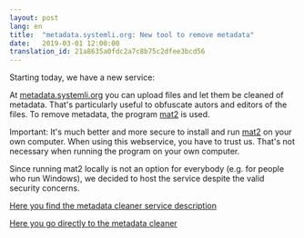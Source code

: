```yaml
---
layout: post
lang: en
title:  "metadata.systemli.org: New tool to remove metadata"
date:   2019-03-01 12:00:00
translation_id: 21a8635a0fdc2a7c8b75c2dfee3bcd56
---
```


<p>Starting today, we have a new service:</p>

<p>At <a target="_blank" href="https://metadata.systemli.org/">metadata.systemli.org</a> you can upload files and let them be cleaned of metadata. That's particularly useful to obfuscate autors and editors of the files. To remove metadata, the program <a href target="_blank" href="https://0xacab.org/jvoisin/mat2">mat2</a> is used.</p>

<p>Important: It's much better and more secure to install and run <a href target="_blank" href="https://0xacab.org/jvoisin/mat2">mat2</a> on your own computer. When using this webservice, you have to trust us. That's not necessary when running the program on your own computer.</p>

<p>Since running mat2 locally is not an option for everybody (e.g. for people who run Windows), we decided to host the service despite the valid security concerns.</p>

<p><a href="/en/service/metadata.html">Here you find the metadata cleaner service description</a></p>

<p><a target="_blank" href="https://metadata.systemli.org">Here you go directly to the metadata cleaner</a></p>
